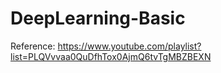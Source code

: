 # DeepLearning-Basic
Reference: https://www.youtube.com/playlist?list=PLQVvvaa0QuDfhTox0AjmQ6tvTgMBZBEXN
